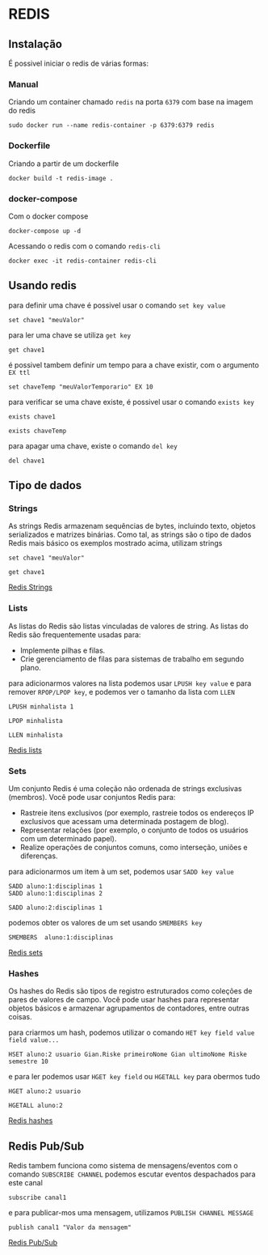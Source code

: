 # REDIS

## Instalação

É possivel iniciar o redis de várias formas:

### Manual

Criando um container chamado ``redis`` na porta ``6379`` com base na imagem do redis

```
sudo docker run --name redis-container -p 6379:6379 redis
```
### Dockerfile

Criando a partir de um dockerfile

```
docker build -t redis-image .
```
### docker-compose

Com o docker compose

```
docker-compose up -d
```

Acessando o redis com o comando ``redis-cli``

```
docker exec -it redis-container redis-cli
```

## Usando redis
para definir uma chave é possivel usar o comando ``set key value``

```
set chave1 "meuValor"
```

para ler uma chave se utiliza ``get key``

```
get chave1
```

é possivel tambem definir um tempo para a chave existir, com o argumento ``EX ttl``

```
set chaveTemp "meuValorTemporario" EX 10
```

para verificar se uma chave existe, é possivel usar o comando ``exists key``

```
exists chave1
```

```
exists chaveTemp
```

para apagar uma chave, existe o comando ``del key``

```
del chave1
```

## Tipo de dados

### Strings
As strings Redis armazenam sequências de bytes, incluindo texto, objetos serializados e matrizes binárias. Como tal, as strings são o tipo de dados Redis mais básico
os exemplos mostrado acima, utilizam strings

```
set chave1 "meuValor"
```
```
get chave1
```
[Redis Strings](https://redis.io/docs/data-types/strings/)

### Lists

As listas do Redis são listas vinculadas de valores de string. As listas do Redis são frequentemente usadas para:
- Implemente pilhas e filas.
- Crie gerenciamento de filas para sistemas de trabalho em segundo plano.

para adicionarmos valores na lista podemos usar ``LPUSH key value`` e para remover ``RPOP/LPOP key``, e podemos ver o tamanho da lista com ``LLEN``

```
LPUSH minhalista 1
```
```
LPOP minhalista 
```
```
LLEN minhalista
```
[Redis lists](https://redis.io/docs/data-types/lists/)

### Sets

Um conjunto Redis é uma coleção não ordenada de strings exclusivas (membros). Você pode usar conjuntos Redis para:
- Rastreie itens exclusivos (por exemplo, rastreie todos os endereços IP exclusivos que acessam uma determinada postagem de blog).
- Representar relações (por exemplo, o conjunto de todos os usuários com um determinado papel).
- Realize operações de conjuntos comuns, como interseção, uniões e diferenças.

para adicionarmos um item à um set, podemos usar ``SADD key value ``


```
SADD aluno:1:disciplinas 1
SADD aluno:1:disciplinas 2
```
```
SADD aluno:2:disciplinas 1
```

podemos obter os valores de um set usando ``SMEMBERS key ``
```
SMEMBERS  aluno:1:disciplinas
```

[Redis sets](https://redis.io/docs/data-types/sets/)

### Hashes

Os hashes do Redis são tipos de registro estruturados como coleções de pares de valores de campo. Você pode usar hashes para representar objetos básicos e armazenar agrupamentos de contadores, entre outras coisas.

para criarmos um hash, podemos utilizar o comando ``HET key field value field value...``

```
HSET aluno:2 usuario Gian.Riske primeiroNome Gian ultimoNome Riske semestre 10
```

e para ler podemos usar ``HGET key field`` ou ``HGETALL key`` para obermos tudo

```
HGET aluno:2 usuario
```
```
HGETALL aluno:2
```
[Redis hashes](https://redis.io/docs/data-types/hashes/)

## Redis Pub/Sub

Redis tambem funciona como sistema de mensagens/eventos
com o comando ``SUBSCRIBE CHANNEL`` podemos escutar eventos despachados para este canal

```
subscribe canal1
```
e para publicar-mos uma mensagem, utilizamos ``PUBLISH CHANNEL MESSAGE``

```
publish canal1 "Valor da mensagem"
``` 
[Redis Pub/Sub](https://redis.io/docs/manual/pubsub/)
